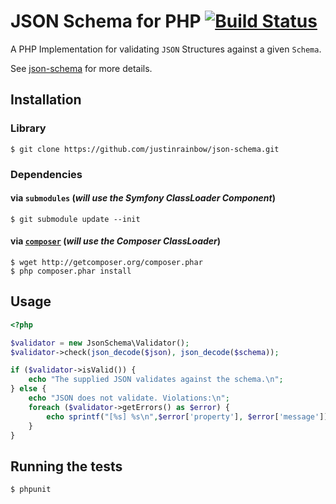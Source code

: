 # JSON Schema for PHP [![Build Status](https://secure.travis-ci.org/justinrainbow/json-schema.png)](http://travis-ci.org/justinrainbow/json-schema)

A PHP Implementation for validating `JSON` Structures against a given `Schema`.

See [json-schema](http://json-schema.org/) for more details.

## Installation

### Library

    $ git clone https://github.com/justinrainbow/json-schema.git

### Dependencies

#### via `submodules` (*will use the Symfony ClassLoader Component*)

    $ git submodule update --init

#### via [`composer`](https://github.com/composer/composer) (*will use the Composer ClassLoader*)

    $ wget http://getcomposer.org/composer.phar
    $ php composer.phar install

## Usage

```php
<?php

$validator = new JsonSchema\Validator();
$validator->check(json_decode($json), json_decode($schema));

if ($validator->isValid()) {
    echo "The supplied JSON validates against the schema.\n";
} else {
    echo "JSON does not validate. Violations:\n";
    foreach ($validator->getErrors() as $error) {
        echo sprintf("[%s] %s\n",$error['property'], $error['message']);
    }
}
```

## Running the tests

    $ phpunit
